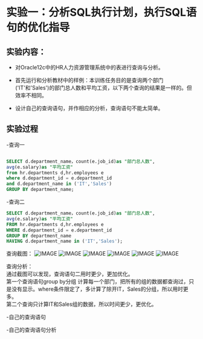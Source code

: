 # 实验一：分析SQL执行计划，执行SQL语句的优化指导



## 实验内容：

- 对Oracle12c中的HR人力资源管理系统中的表进行查询与分析。

- 首先运行和分析教材中的样例：本训练任务目的是查询两个部门('IT'和'Sales')的部门总人数和平均工资，以下两个查询的结果是一样的。但效率不相同。

- 设计自己的查询语句，并作相应的分析，查询语句不能太简单。



## 实验过程



-查询一

```SQL

SELECT d.department_name，count(e.job_id)as "部门总人数",
avg(e.salary)as "平均工资"
from hr.departments d,hr.employees e
where d.department_id = e.department_id
and d.department_name in ('IT','Sales')
GROUP BY department_name;
```
-查询二
```SQL
SELECT d.department_name，count(e.job_id)as "部门总人数",
avg(e.salary)as "平均工资"
FROM hr.departments d,hr.employees e
WHERE d.department_id = e.department_id
GROUP BY department_name
HAVING d.department_name in ('IT','Sales');
```
查询截图：
![IMAGE](https://raw.githubusercontent.com/tsxbox/Oracle/master/a.png)
![IMAGE](https://raw.githubusercontent.com/tsxbox/Oracle/master/b.png)
![IMAGE](https://raw.githubusercontent.com/tsxbox/Oracle/master/c.png)
![IMAGE](https://raw.githubusercontent.com/tsxbox/Oracle/master/g.png)
![IMAGE](https://raw.githubusercontent.com/tsxbox/Oracle/master/e.png)
![IMAGE](https://raw.githubusercontent.com/tsxbox/Oracle/master/f.png)


查询分析：<br>
通过截图可以发现，查询语句二用时更少，更加优化。</br>
第一个查询语句group by分组  计算每一个部门，把所有的组的数据都查询过，只是没有显示。where条件限定了，多计算了除开IT，Sales的分组，所以用时更多。</br>
第二个查询只计算IT和Sales组的数据，所以时间更少，更优化。</br>

-自己的查询语句

-自己的查询语句分析



